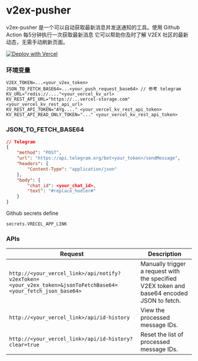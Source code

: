 # v2ex-pusher
v2ex-pusher 是一个可以自动获取最新消息并发送通知的工具。使用 Github Action 每5分钟执行一次获取最新消息
它可以帮助你及时了解 V2EX 社区的最新动态，无需手动刷新页面。


[![Deploy with Vercel](https://vercel.com/button)](https://vercel.com/new/import?s=https%3A%2F%2Fgithub.com%2FbestK%2Fv2ex-pusher&hasTrialAvailable=1&showOptionalTeamCreation=false&project-name=v2ex-pusher&env=V2EX_TOKEN&env=JSON_TO_FETCH_BASE64&env=KV_URL&env=KV_REST_API_URL&env=KV_REST_API_TOKEN&env=KV_REST_API_READ_ONLY_TOKEN&framework=nextjs&totalProjects=1&remainingProjects=1)




### 环境变量
``` properties
V2EX_TOKEN=...<your_v2ex_token>
JSON_TO_FETCH_BASE64=...<your_push_request_base64> // 参考 telegram
KV_URL="redis://...."<your_vercel_kv_url>
KV_REST_API_URL="https://...vercel-storage.com" <your_vercel_kv_rest_api_url>
KV_REST_API_TOKEN="AYg...." <your_vercel_kv_rest_api_token>
KV_REST_API_READ_ONLY_TOKEN="..." <your_vercel_kv_rest_api_token>
```


### JSON_TO_FETCH_BASE64
``` json
// Telegram
{
    "method": "POST",
    "url": "https://api.telegram.org/bot<your_token>/sendMessage",
    "headers": {
        "Content-Type": "application/json"
    },
    "body": {
        "chat_id": <your_chat_id>,
        "text": "#replace_hodler#"
    }
}
```
Github secrets define
```
secrets.VRECEL_APP_LINK
```

### APIs
| Request | Description |
| --- | --- |
| `http://<your_vercel_link>/api/notify?v2exToken=<your_v2ex_token>&jsonToFetchBase64=<your_fetch_json_base64>` | Manually trigger a request with the specified V2EX token and base64 encoded JSON to fetch. |
| `http://<your_vercel_link>/api/id-history` | View the processed message IDs. |
| `http://<your_vercel_link>/api/id-history?clear=true` | Reset the list of processed message IDs. |
